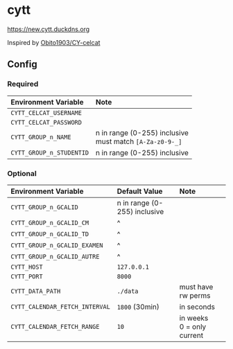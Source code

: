 
# cytt

https://new.cytt.duckdns.org

Inspired by [Obito1903/CY-celcat](https://github.com/Obito1903/CY-celcat)

## Config

### Required
| Environment Variable           | Note 
| :----------------------------- | :-
| `CYTT_CELCAT_USERNAME`         | 
| `CYTT_CELCAT_PASSWORD`         | 
| `CYTT_GROUP_n_NAME`            | n in range (0-255) inclusive <br/> must match `[A-Za-z0-9-_]`
| `CYTT_GROUP_n_STUDENTID`       | n in range (0-255) inclusive

### Optional
| Environment Variable           | Default Value  | Note 
| :----------------------------- | :------------- | :-
| `CYTT_GROUP_n_GCALID`          | n in range (0-255) inclusive
| `CYTT_GROUP_n_GCALID_CM`       | ^
| `CYTT_GROUP_n_GCALID_TD`       | ^
| `CYTT_GROUP_n_GCALID_EXAMEN`   | ^
| `CYTT_GROUP_n_GCALID_AUTRE`    | ^
| `CYTT_HOST`                    | `127.0.0.1`    | 
| `CYTT_PORT`                    | `8000`         | 
| `CYTT_DATA_PATH`               | `./data`       | must have rw perms
| `CYTT_CALENDAR_FETCH_INTERVAL` | `1800` (30min) | in seconds
| `CYTT_CALENDAR_FETCH_RANGE`    | `10`           | in weeks <br/> 0 = only current
